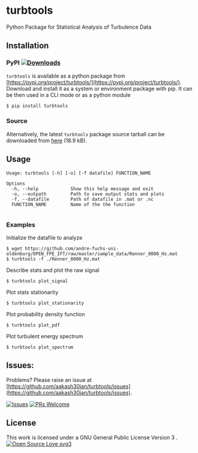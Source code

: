 # turbtools
Python Package for Statistical Analysis of Turbulence Data

## Installation
### PyPI [![Downloads](https://pepy.tech/badge/turbtools)](https://pepy.tech/project/turbtools)
`turbtools` is available as a python package from [https://pypi.org/project/turbtools/](https://pypi.org/project/turbtools/).
Download and install it as a system or environment package with pip. It can be then used in a CLI mode or as a python module 
```bash
$ pip install turbtools
```

### Source
Alternatively, the latest `turbtools` package source tarball can be downloaded from [here](https://github.com/aakash30jan/turbtools/archive/refs/heads/main.zip) (18.9 kB). 

## Usage

```console
Usage: turbtools [-h] [-o] [-f datafile] FUNCTION_NAME

Options
  -h, --help            Show this help message and exit
  -o, --outpath         Path to save output stats and plots
  -f, --datafile        Path of datafile in .mat or .nc
  FUNCTION_NAME         Name of the the function
  
```

### Examples
Initialize the datafile to analyze
```console
$ wget https://github.com/andre-fuchs-uni-oldenburg/OPEN_FPE_IFT/raw/master/sample_data/Renner_8000_Hz.mat
$ turbtools -f ./Renner_8000_Hz.mat
```

Describe stats and plot the raw signal
```console
$ turbtools plot_signal
```

Plot stats stationarity
```console
$ turbtools plot_stationarity
```

Plot probability density function
```console
$ turbtools plot_pdf
```

Plot turbulent energy spectrum
```console
$ turbtools plot_spectrum
```

 
## Issues:
Problems? Please raise an issue at [https://github.com/aakash30jan/turbtools/issues](https://github.com/aakash30jan/turbtools/issues).

[![Issues](https://img.shields.io/github/issues/aakash30jan/turbtools)](#turbtools)  [![PRs Welcome](https://img.shields.io/badge/PRs-welcome-brightgreen.svg?style=flat-square)](#turbtools)



## License
This work is licensed under a GNU General Public License Version 3 . [![Open Source Love svg3](https://badges.frapsoft.com/os/v3/open-source.svg?v=103)](#turbtools)



